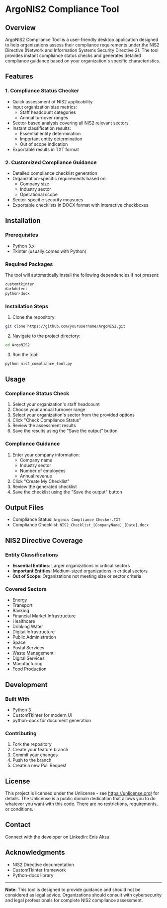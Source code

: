 # ArgoNIS2 Compliance Tool

## Overview
ArgoNIS2 Compliance Tool is a user-friendly desktop application designed to help organizations assess their compliance requirements under the NIS2 Directive (Network and Information Systems Security Directive 2). The tool provides instant compliance status checks and generates detailed compliance guidance based on your organization's specific characteristics.

## Features

### 1. Compliance Status Checker
- Quick assessment of NIS2 applicability
- Input organization size metrics:
  - Staff headcount categories
  - Annual turnover ranges
- Sector-based analysis covering all NIS2 relevant sectors
- Instant classification results:
  - Essential entity determination
  - Important entity determination
  - Out of scope indication
- Exportable results in TXT format

### 2. Customized Compliance Guidance
- Detailed compliance checklist generation
- Organization-specific requirements based on:
  - Company size
  - Industry sector
  - Operational scope
- Sector-specific security measures
- Exportable checklists in DOCX format with interactive checkboxes

## Installation

### Prerequisites
- Python 3.x
- Tkinter (usually comes with Python)

### Required Packages
The tool will automatically install the following dependencies if not present:
```bash
customtkinter
darkdetect
python-docx
```

### Installation Steps
1. Clone the repository:
```bash
git clone https://github.com/yourusername/ArgoNIS2.git
```

2. Navigate to the project directory:
```bash
cd ArgoNIS2
```

3. Run the tool:
```bash
python nis2_compliance_tool.py
```

## Usage

### Compliance Status Check
1. Select your organization's staff headcount
2. Choose your annual turnover range
3. Select your organization's sector from the provided options
4. Click "Check Compliance Status"
5. Review the assessment results
6. Save the results using the "Save the output" button

### Compliance Guidance
1. Enter your company information:
   - Company name
   - Industry sector
   - Number of employees
   - Annual revenue
2. Click "Create My Checklist"
3. Review the generated checklist
4. Save the checklist using the "Save the output" button

## Output Files
- Compliance Status: `Argonis Compliance Checker.TXT`
- Compliance Checklist: `NIS2_Checklist_[CompanyName]_[Date].docx`

## NIS2 Directive Coverage

### Entity Classifications
- **Essential Entities**: Larger organizations in critical sectors
- **Important Entities**: Medium-sized organizations in critical sectors
- **Out of Scope**: Organizations not meeting size or sector criteria

### Covered Sectors
- Energy
- Transport
- Banking
- Financial Market Infrastructure
- Healthcare
- Drinking Water
- Digital Infrastructure
- Public Administration
- Space
- Postal Services
- Waste Management
- Digital Services
- Manufacturing
- Food Production

## Development

### Built With
- Python 3
- CustomTkinter for modern UI
- python-docx for document generation

### Contributing
1. Fork the repository
2. Create your feature branch
3. Commit your changes
4. Push to the branch
5. Create a new Pull Request

## License
This project is licensed under the Unlicense - see https://unlicense.org/ for details.
The Unlicense is a public domain dedication that allows you to do whatever you want with this code. There are no restrictions, requirements, or conditions.


## Contact
Connect with the developer on LinkedIn:
Enis Aksu

## Acknowledgments
- NIS2 Directive documentation
- CustomTkinter framework
- Python-docx library

---
**Note**: This tool is designed to provide guidance and should not be considered as legal advice. Organizations should consult with cybersecurity and legal professionals for complete NIS2 compliance assessment.
